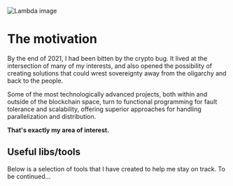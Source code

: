 ![Lambda image](https://preview.redd.it/73ubrrp1mxm41.png?auto=webp&s=b27e3fce7ef2ad2240e61d7b410b4c3cad533a46)
<h1>The motivation</h1>

By the end of 2021, I had been bitten by the crypto bug. It lived at the intersection of many of my interests, and also opened the possibility of creating solutions that could wrest sovereignty away from the oligarchy and back to the people.

Some of the most technologically advanced projects, both within and outside of the blockchain space, turn to functional programming for fault tolerance and scalability, offering superior approaches for handling parallelization and distribution.

**That's exactly my area of interest.**

<h2>Useful libs/tools</h2>
Below is a selection of tools that I have created to help me stay on track. To be continued...
